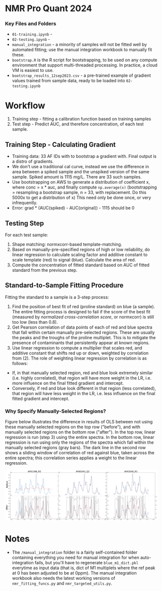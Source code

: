 # NMR Pro Quant 2024 

### Key Files and Folders

* `01-training.ipynb` -
* `02-testing.ipynb` -
* `manual_integration` - a minority of samples will not be fitted well by automated fitting; use the manual integration workbook to manually fit these.
* `bootstrap.R` is the R script for bootstrapping, to be used on any compute environment that support multi-threaded processing. In practice, a cloud VM is easiest to use.
* `bootstrap_results_12sep2023.csv` - a pre-trained example of gradient values trained from sample data, ready to be loaded into `02-testing.ipynb`

# Workflow

1. Training step - fitting a calibration function based on training samples
2. Test step - Predict AUC, and therefore concentration, of each test sample. 

## Training Step - Calculating Gradient

* Training data: 33 AF IDs with to bootstrap a gradient with. Final output is a distro of gradients. 
* We don't use a traditional cal curve, instead we use the difference in area between a spiked sample and the unspiked version of the same sample. Spiked amount is 1115 mg/L. There are 33 such samples. 
* Use bootstrapping on AWS to generate a distribution of coefficient x, where conc = x * auc, and finally compute `np.average(x)` (bootstrapping = resampling a bootstrap sample, n = 33, with replacement. Do this 5000x to get a distribution of x) This need only be done once, or very infrequently. 
* Error: grad * (AUC(spiked) - AUC(original)) - 1115 should be 0

## Testing Step

For each test sample:

1. Shape matching: normxcorr-based template-matching. 
2. Based on manually-pre-specified regions of high or low reliability, do linear regression to calculate scaling factor and additive constant to scale template (red) to signal (blue). Calculate the area of red. 
3. Compute the concentration of fitted standard based on AUC of fitted standard from the previous step. 

## Standard-to-Sample Fitting Procedure

Fitting the standard to a sample is a 3-step process:
1. Find the position of best fit of red (proline standard) on blue (a sample). The entire fitting process is designed to fail if the score of the best fit (measured by *normalized cross-correlation score*, or normxcorr) is still too low (less than 0.8). 
2. Get Pearson correlation of data points of each of red and blue spectra that fall within certain manually pre-selected regions. These are usually the peaks and the troughs of the proline multiplet. This is to mitigate the presence of contaminants that persistently appear at known regions. 
3. Use linear regression to compute a multiplier that scales red, and additive constant that shifts red up or down, weighted by correlation from (2). The role of weighting linear regression by correlation is as follows:
  * If, in that manually selected region, red and blue look extremely similar (i.e. highly correlated), that region will have more weight in the LR, i.e. more influence on the final fitted gradient and intercept.
  * Conversely, if red and blue look different in that region (less correlated), that region will have less weight in the LR, i.e. less influence on the final fitted gradient and intercept.

### Why Specify Manually-Selected Regions?

Figure below illustrates the difference in results of OLS between not using these manually selected regions on the top row ("before"), and with manually selected regions on the bottom row ("after"). In the top row, linear regression is run (step 3) using the entire spectra. In the bottom row, linear regression is run using only the regions of the spectra which fall within the manually selected regions (gray bars). The dark line in the second row shows a sliding window of correlation of red against blue, taken across the entire spectra; this correlation series applies a weight to the linear regression. 

![Alt text](https://github.com/AWRIMetabolomics/pro-nmr-quant-2024/blob/master/figs/before_n_after.png)

# Notes

* The `/manual_integration` folder is a fairly self-contained folder containing everything you need for manual integration for when auto-integration fails, but you'll have to regenerate `blue_m1_dict.pkl` everytime as input data (that is, dict of M1 multiplets where the ref peak at 0 has been adjusted to be at 0ppm). The manual integration workbook also needs the latest working versions of `nmr_fitting_funcs.py` and `nmr_targeted_utils.py`. 